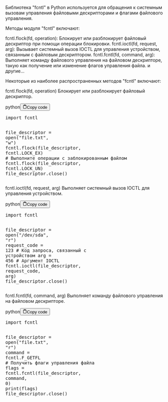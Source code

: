 <p>Библиотека "fcntl" в Python используется для обращения к системным вызовам управления файловыми дескрипторами и флагами файлового управления.</p>
<p>Методы модуля "fcntl" включают:</p>
<p>fcntl.flock(fd, operation): Блокирует или разблокирует файловый дескриптор при помощи операции блокировки.
fcntl.ioctl(fd, request, arg): Вызывает системный вызов IOCTL для управления устройством, связанным с файловым дескриптором.
fcntl.fcntl(fd, command, arg): Выполняет команду файлового управления на файловом дескрипторе, такую как получение или изменение флагов управления файла.
и другие...</p>
<p>Некоторые из наиболее распространенных методов "fcntl" включают:</p>
<p>fcntl.flock(fd, operation) Блокирует или разблокирует файловый дескриптор.</p>
<div class="code-element"><div class="lang-line"><text>python</text><button class="copy-button" id="code316b" onclick="copyCode(code316, code316b)"><svg stroke="currentColor" fill="none" stroke-width="2" viewBox="0 0 24 24" stroke-linecap="round" stroke-linejoin="round" class="h-4 w-4" height="1em" width="1em" xmlns="http://www.w3.org/2000/svg"><path d="M16 4h2a2 2 0 0 1 2 2v14a2 2 0 0 1-2 2H6a2 2 0 0 1-2-2V6a2 2 0 0 1 2-2h2"></path><rect x="8" y="2" width="8" height="4" rx="1" ry="1"></rect></svg><text>Copy code</text></button></div><div class="code" id="code316"><div class="highlight"><pre><span></span><span class="kn">import</span> <span class="nn">fcntl</span>

<span class="n">file_descriptor</span> <span class="o">=</span> <span class="nb">open</span><span class="p">(</span><span class="s2">&quot;file.txt&quot;</span><span class="p">,</span> <span class="s2">&quot;w&quot;</span><span class="p">)</span>
<span class="n">fcntl</span><span class="o">.</span><span class="n">flock</span><span class="p">(</span><span class="n">file_descriptor</span><span class="p">,</span> <span class="n">fcntl</span><span class="o">.</span><span class="n">LOCK_EX</span><span class="p">)</span>
<span class="c1"># Выполните операции с заблокированным файлом</span>
<span class="n">fcntl</span><span class="o">.</span><span class="n">flock</span><span class="p">(</span><span class="n">file_descriptor</span><span class="p">,</span> <span class="n">fcntl</span><span class="o">.</span><span class="n">LOCK_UN</span><span class="p">)</span>
<span class="n">file_descriptor</span><span class="o">.</span><span class="n">close</span><span class="p">()</span>
</pre></div></div></div>

<p>fcntl.ioctl(fd, request, arg) Выполняет системный вызов IOCTL для управления устройством.</p>
<div class="code-element"><div class="lang-line"><text>python</text><button class="copy-button" id="code317b" onclick="copyCode(code317, code317b)"><svg stroke="currentColor" fill="none" stroke-width="2" viewBox="0 0 24 24" stroke-linecap="round" stroke-linejoin="round" class="h-4 w-4" height="1em" width="1em" xmlns="http://www.w3.org/2000/svg"><path d="M16 4h2a2 2 0 0 1 2 2v14a2 2 0 0 1-2 2H6a2 2 0 0 1-2-2V6a2 2 0 0 1 2-2h2"></path><rect x="8" y="2" width="8" height="4" rx="1" ry="1"></rect></svg><text>Copy code</text></button></div><div class="code" id="code317"><div class="highlight"><pre><span></span><span class="kn">import</span> <span class="nn">fcntl</span>

<span class="n">file_descriptor</span> <span class="o">=</span> <span class="nb">open</span><span class="p">(</span><span class="s2">&quot;/dev/sda&quot;</span><span class="p">,</span> <span class="s2">&quot;r&quot;</span><span class="p">)</span>
<span class="n">request_code</span> <span class="o">=</span> <span class="mi">123</span>  <span class="c1"># Код запроса, связанный с устройством</span>
<span class="n">arg</span> <span class="o">=</span> <span class="mi">456</span>  <span class="c1"># Аргумент IOCTL</span>
<span class="n">fcntl</span><span class="o">.</span><span class="n">ioctl</span><span class="p">(</span><span class="n">file_descriptor</span><span class="p">,</span> <span class="n">request_code</span><span class="p">,</span> <span class="n">arg</span><span class="p">)</span>
<span class="n">file_descriptor</span><span class="o">.</span><span class="n">close</span><span class="p">()</span>
</pre></div></div></div>

<p>fcntl.fcntl(fd, command, arg) Выполняет команду файлового управления на файловом дескрипторе.</p>
<div class="code-element"><div class="lang-line"><text>python</text><button class="copy-button" id="code318b" onclick="copyCode(code318, code318b)"><svg stroke="currentColor" fill="none" stroke-width="2" viewBox="0 0 24 24" stroke-linecap="round" stroke-linejoin="round" class="h-4 w-4" height="1em" width="1em" xmlns="http://www.w3.org/2000/svg"><path d="M16 4h2a2 2 0 0 1 2 2v14a2 2 0 0 1-2 2H6a2 2 0 0 1-2-2V6a2 2 0 0 1 2-2h2"></path><rect x="8" y="2" width="8" height="4" rx="1" ry="1"></rect></svg><text>Copy code</text></button></div><div class="code" id="code318"><div class="highlight"><pre><span></span><span class="kn">import</span> <span class="nn">fcntl</span>

<span class="n">file_descriptor</span> <span class="o">=</span> <span class="nb">open</span><span class="p">(</span><span class="s2">&quot;file.txt&quot;</span><span class="p">,</span> <span class="s2">&quot;r&quot;</span><span class="p">)</span>
<span class="n">command</span> <span class="o">=</span> <span class="n">fcntl</span><span class="o">.</span><span class="n">F_GETFL</span>  <span class="c1"># Получить флаги управления файла</span>
<span class="n">flags</span> <span class="o">=</span> <span class="n">fcntl</span><span class="o">.</span><span class="n">fcntl</span><span class="p">(</span><span class="n">file_descriptor</span><span class="p">,</span> <span class="n">command</span><span class="p">,</span> <span class="mi">0</span><span class="p">)</span>
<span class="nb">print</span><span class="p">(</span><span class="n">flags</span><span class="p">)</span>
<span class="n">file_descriptor</span><span class="o">.</span><span class="n">close</span><span class="p">()</span>
</pre></div></div></div>